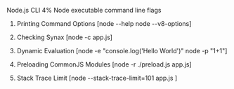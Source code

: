 Node.js CLI  4%
Node executable command line flags

1. Printing Command Options [node --help node --v8-options]

2. Checking Synax [node -c app.js]

3. Dynamic Evaluation [node -e "console.log('Hello World')" node -p "1+1"]

4. Preloading CommonJS Modules [node -r ./preload.js app.js]

5. Stack Trace Limit [node --stack-trace-limit=101 app.js ]
